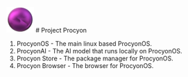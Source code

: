 ![ProcyonBrowser Logo](https://github.com/ProcyonOS/.github/blob/main/ProcyonOS-Small.png) # Project Procyon

1. ProcyonOS - The main linux based ProcyonOS.
2. ProcyonAI - The AI model that runs locally on ProcyonOS.
3. Procyon Store - The package manager for ProcyonOS.
4. Procyon Browser - The browser for ProcyonOS.
